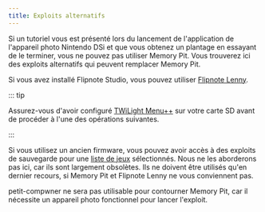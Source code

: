 ```yaml
---
title: Exploits alternatifs
---
```


Si un tutoriel vous est présenté lors du lancement de l'application de l'appareil photo Nintendo DSi et que vous obtenez un plantage en essayant de le terminer, vous ne pouvez pas utiliser Memory Pit. Vous trouverez ici des exploits alternatifs qui peuvent remplacer Memory Pit.

Si vous avez installé Flipnote Studio, vous pouvez utiliser [Flipnote Lenny](launching-the-flipnote-exploit.html).

::: tip

Assurez-vous d'avoir configuré [TWiLight Menu++](get-started.html#section-i-prep-work) sur votre carte SD avant de procéder à l'une des opérations suivantes.

:::

Si vous utilisez un ancien firmware, vous pouvez avoir accès à des exploits de sauvegarde pour une [liste de jeux](https://dsibrew.org/wiki/DSi_exploits#DSiWare(True_DSi-Mode)_Exploits) sélectionnés. Nous ne les aborderons pas ici, car ils sont largement obsolètes. Ils ne doivent être utilisés qu'en dernier recours, si Memory Pit et Flipnote Lenny ne vous conviennent pas.

petit-compwner ne sera pas utilisable pour contourner Memory Pit, car il nécessite un appareil photo fonctionnel pour lancer l'exploit.
